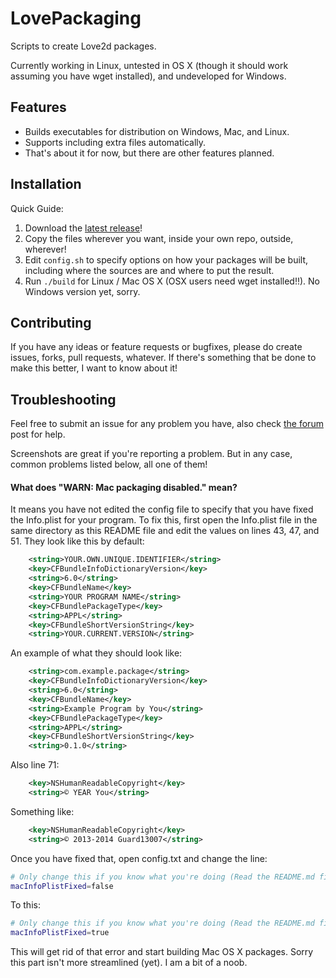 LovePackaging
=============

Scripts to create Love2d packages.

Currently working in Linux, untested in OS X (though it should work assuming you
have wget installed), and undeveloped for Windows.

Features
--------

- Builds executables for distribution on Windows, Mac, and Linux.
- Supports including extra files automatically.
- That's about it for now, but there are other features planned.

Installation
------------

Quick Guide:

1. Download the [latest release](https://github.com/Guard13007/LovePackaging/releases)!
2. Copy the files wherever you want, inside your own repo, outside, wherever!
3. Edit `config.sh` to specify options on how your packages will be built, including where the sources are and where to put the result.
4. Run `./build` for Linux / Mac OS X (OSX users need wget installed!!).
   No Windows version yet, sorry.

Contributing
------------

If you have any ideas or feature requests or bugfixes, please do create
issues, forks, pull requests, whatever. If there's something that be
done to make this better, I want to know about it!

Troubleshooting
---------------

Feel free to submit an issue for any problem you have, also check [the forum](https://love2d.org/forums/viewtopic.php?f=4&t=79155&sid=2dfd50989af78c87dc75a9558e1ffb08) post for help.

Screenshots are great if you're reporting a problem. But in any case, common
problems listed below, all one of them!


#### What does "WARN: Mac packaging disabled." mean?

It means you have not edited the config file to specify that you have fixed the
Info.plist for your program. To fix this, first open the Info.plist file in the
same directory as this README file and edit the values on lines 43, 47, and 51.
They look like this by default:

```xml
	<string>YOUR.OWN.UNIQUE.IDENTIFIER</string>
	<key>CFBundleInfoDictionaryVersion</key>
	<string>6.0</string>
	<key>CFBundleName</key>
	<string>YOUR PROGRAM NAME</string>
	<key>CFBundlePackageType</key>
	<string>APPL</string>
	<key>CFBundleShortVersionString</key>
	<string>YOUR.CURRENT.VERSION</string>
```

An example of what they should look like:

```xml
	<string>com.example.package</string>
	<key>CFBundleInfoDictionaryVersion</key>
	<string>6.0</string>
	<key>CFBundleName</key>
	<string>Example Program by You</string>
	<key>CFBundlePackageType</key>
	<string>APPL</string>
	<key>CFBundleShortVersionString</key>
	<string>0.1.0</string>
```

Also line 71:

```xml
	<key>NSHumanReadableCopyright</key>
	<string>© YEAR You</string>
```

Something like:

```xml
	<key>NSHumanReadableCopyright</key>
	<string>© 2013-2014 Guard13007</string>
```

Once you have fixed that, open config.txt and change the line:

```bash
# Only change this if you know what you're doing (Read the README.md file).
macInfoPlistFixed=false
```

To this:

```bash
# Only change this if you know what you're doing (Read the README.md file).
macInfoPlistFixed=true
```

This will get rid of that error and start building Mac OS X packages. Sorry
this part isn't more streamlined (yet). I am a bit of a noob.